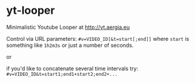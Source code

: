 yt-looper
=========

Minimalistic Youtube Looper at http://yt.aergia.eu

Control via URL parameters: `#v=VIDEO_ID[&t=start[;end]]` where `start` is something like `1h2m3s` or just a number of seconds.

or

if you'd like to concatenate several time intervals try: `#v=VIDEO_ID&t=start1;end1+start2;end2+...`


